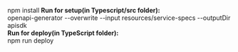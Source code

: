 npm install
<b> Run for setup(in Typescript/src folder):</b> <br/>
openapi-generator --overwrite  --input resources/service-specs --outputDir apisdk<br/>
<b> Run for deploy(in TypeScript folder):</b> <br/>
npm run deploy